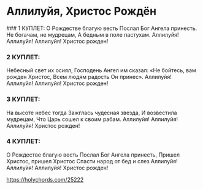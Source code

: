 # Аллилуйя, Христос Рождён

<article class="song">
### 1 КУПЛЕТ:
О Рождестве благую весть
Послал Бог Ангела принесть.
Не богачам, не мудрецам,
А бедным в поле пастухам.
Аллилуйя! Аллилуйя!
Аллилуйя! Христос рожден!

### 2 КУПЛЕТ:
Небесный свет их осиял,
Господень Ангел им сказал:
«Не бойтесь, вам рожден Христос,
Всем людям радость Он принес».
Аллилуйя! Аллилуйя!
Аллилуйя! Христос рожден!

### 3 КУПЛЕТ:
На высоте небес тогда
Зажглась чудесная звезда,
И возвестила мудрецам,
Что Царь сошел к своим рабам.
Аллилуйя! Аллилуйя!
Аллилуйя! Христос рожден!

### 4 КУПЛЕТ:
О Рождестве благую весть
Послал Бог Ангела принесть,
Пришел Христос, пришел Христос
Спасти народ от бед и слез
Аллилуйя! Аллилуйя!
Аллилуйя! Христос рожден!
</article>

https://holychords.com/25222
